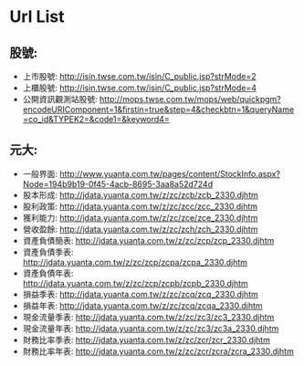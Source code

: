 # Url List

股號:
----
* 上市股號: http://isin.twse.com.tw/isin/C_public.jsp?strMode=2 
* 上櫃股號: http://isin.twse.com.tw/isin/C_public.jsp?strMode=4
* 公開資訊觀測站股號: http://mops.twse.com.tw/mops/web/quickpgm?encodeURIComponent=1&firstin=true&step=4&checkbtn=1&queryName=co_id&TYPEK2=&code1=&keyword4=

元大:
----
* 一般界面: http://www.yuanta.com.tw/pages/content/StockInfo.aspx?Node=194b9b19-0f45-4acb-8695-3aa8a52d724d
* 股本形成: http://jdata.yuanta.com.tw/z/zc/zcb/zcb_2330.djhtm
* 股利政策: http://jdata.yuanta.com.tw/z/zc/zcc/zcc_2330.djhtm
* 獲利能力: http://jdata.yuanta.com.tw/z/zc/zce/zce_2330.djhtm
* 營收盈餘: http://jdata.yuanta.com.tw/z/zc/zch/zch_2330.djhtm
* 資產負債簡表: http://jdata.yuanta.com.tw/z/zc/zcp/zcp_2330.djhtm
* 資產負債季表: http://jdata.yuanta.com.tw/z/zc/zcp/zcpa/zcpa_2330.djhtm
* 資產負債年表: http://jdata.yuanta.com.tw/z/zc/zcp/zcpb/zcpb_2330.djhtm
* 損益季表: http://jdata.yuanta.com.tw/z/zc/zcq/zcq_2330.djhtm
* 損益年表: http://jdata.yuanta.com.tw/z/zc/zcq/zcqa_2330.djhtm
* 現金流量季表: http://jdata.yuanta.com.tw/z/zc/zc3/zc3_2330.djhtm
* 現金流量年表: http://jdata.yuanta.com.tw/z/zc/zc3/zc3a_2330.djhtm
* 財務比率季表: http://jdata.yuanta.com.tw/z/zc/zcr/zcr_2330.djhtm
* 財務比率年表: http://jdata.yuanta.com.tw/z/zc/zcr/zcra/zcra_2330.djhtm
